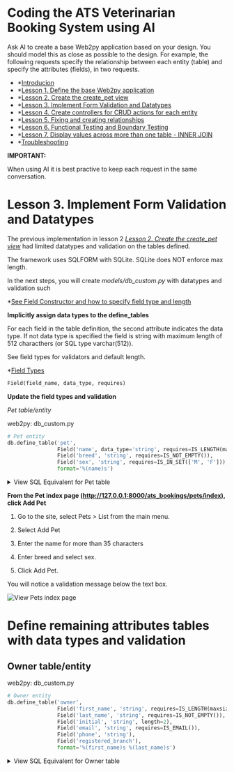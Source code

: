 # Coding the ATS Veterinarian Booking System using AI

Ask AI to create a base Web2py application based on your design. You should model this as close as possible to the design. For example, the following requests specify the relationship between each entity (table) and specify the attributes (fields), in two requests.

- *[Introducion](README.md)
- *[Lesson 1. Define the base Web2py application](LESSON_1.md)
- *[Lesson 2. Create the create_pet view](LESSON_2.md)
- *[Lesson 3. Implement Form Validation and Datatypes](LESSON_3.md)
- *[Lesson 4. Create controllers for CRUD actions for each entity](LESSON_4.md)
- *[Lesson 5. Fixing and creating relationships](LESSON_5.md)
- *[Lesson 6. Functional Testing and Boundary Testing](LESSON_6.md)
- *[Lesson 7. Display values across more than one table - INNER JOIN](LESSON_7.md)
- *[Troubleshooting](TROUBLESHOOTING.md)

**IMPORTANT:**

When using AI it is best practive to keep each request in the same conversation.

# Lesson 3. Implement Form Validation and Datatypes #

The previous implementation in lesson 2 *[Lesson 2. Create the create_pet view](LESSON_2.md)* had limited datatypes and validation on the tables defined. 

The framework uses SQLFORM with SQLite. SQLite does NOT enforce max length. 

In the next steps, you will create  *models/db_custom.py* with datatypes and validation such 

*[See Field Constructor and how to specify field type and length](http://www.web2py.com/books/default/chapter/29/06/the-database-abstraction-layer#define_table-signature)


**Implicitly assign data types to the define_tables**

For each field in the table definition, the second attribute indicates the data type. If not data type is specified the field is string with maximum length of 512 characthers (or SQL type varchar(512)).

See field types for validators and default length.

*[Field Types](http://www.web2py.com/books/default/chapter/29/06/the-database-abstraction-layer#Field-types)

```python
Field(field_name, data_type, requires)
```

**Update the field types and validation**

*Pet table/entity*

web2py: db_custom.py
```python
# Pet entity
db.define_table('pet',
                Field('name', data_type='string', requires=IS_LENGTH(maxsize=35, minsize=1)),
                Field('breed', 'string', requires=IS_NOT_EMPTY()),
                Field('sex', 'string', requires=IS_IN_SET(['M', 'F'])),
                format='%(name)s')
```
<details>
    <summary>View SQL Equivalent for Pet table</summary>

| --- | ------ | ------ | ------ |
| Field | Data Type Web2py/SQL | Validation | Is Required |
| --- | ------ | ------ | ------ | 
| name | varchar | maximum=35 | Yes |
| breed | varchar | maximum=512 (default) | Yes |
| sex | char | maximum=1 | Yes |
| --- | ------ | ------ | ------ |

```sql
CREATE TABLE pet (
    name varchar(35) not null,
    breed varchar(512) not null,
    sex char(1) not null
)
```

</details>

**From the Pet index page (http://127.0.0.1:8000/ats_bookings/pets/index), click Add Pet**

1. Go to the site, select Pets > List from the main menu.

2. Select Add Pet

3. Enter the name for more than 35 characters

4. Enter breed and select sex.

5. Click Add Pet.

You will notice a validation message below the text box.

![View Pets index page](img/ats_booking__lesson_3__pets_create_invalid_pet.png)

# Define remaining attributes tables with data types and validation #

## Owner table/entity ##

web2py: db_custom.py
```python
# Owner entity
db.define_table('owner',
                Field('first_name', 'string', requires=IS_LENGTH(maxsize=20, minsize=1)),
                Field('last_name', 'string', requires=IS_NOT_EMPTY()),
                Field('initial', 'string', length=2),
                Field('email', 'string', requires=IS_EMAIL()),
                Field('phone', 'string'),
                Field('registered_branch'),
                format='%(first_name)s %(last_name)s')
```

<details>
    <summary>View SQL Equivalent for Owner table</summary>
    

| --- | ------ | ------ | ------ |
| Field | Data Type | Validation | Is Required |
| --- | ------ | ------ | ------ | 
| first_name | string/varchar | maximum_length=20 | Yes |
| last_name | string/varchar | not null, maximum_length=20 |Yes |
| initial | string/char | not null, maximum_length=2 | Yes |
| email | string/varchar | maximum_length=256 | No |
| phone | string/varchar | maximum_length=15 | No |
| registered_branch | string/varchar | maximum_length=15 | Yes |
| --- | ------ | ------ |

```sql
CREATE TABLE owner (
    first_name varchar(35) not null,
    last_name varchar(35) not null,
    initial char(2) not null,
    email varchar(256),
    phone varchar(15),
    registered_branch varchar(15) not null
)
```

</detials>

## Appointment table/entity ##

web2py: db_custom.py
```python
# Appointment entity
db.define_table('appointment',
                Field('pet_id', 'reference pet'),
                Field('date', 'date', default=datetime.now().date(), requires=IS_DATE()),
                Field('time', 'time', default=datetime.now().time(), requires=IS_TIME()),
                Field('registered_branch'),
                format='%(date)s')
```

<details>
    <summary>View SQL Equivalent for Appointment table</summary>

| --- | ------ | ------ | ------ |
| Field | Data Type | Validation | Is Required |
| --- | ------ | ------ | ------ | 
| pet_id | int | reference pet | Yes |
| datetime | datetime | Is DateTime | Yes |
| registered_branch | string/varchar | maximum_length=15 | Yes |
| --- | ------ | ------ |

```sql
CREATE TABLE appointment (
    Field('pet_id', 'reference pet'),
    Field('date', 'date', default=datetime.now().date(), requires=IS_DATE()),
    Field('time', 'time', default=datetime.now().time(), requires=IS_TIME()),
    Field('registered_branch'),
)
```

</details>

## Vet table/entity ##

web2py: db_custom.py
```python
# Vet entity
db.define_table('vet',
                Field('first_name', requires=IS_NOT_EMPTY()),
                Field('last_name', requires=IS_NOT_EMPTY()),
                Field('grade', 'string', requires=IS_LENGTH(maxvalue=15)),
                Field('extension', 'string', requires=IS_LENGTH(minvalue=4,maxvalue=4)),
                Field('branch', 'string', requires=IS_LENGTH(minvalue=1,maxvalue=15)),
                format='%(first_name)s %(last_name)s')
```

<details>
    <summary>View SQL Equivalent for Appointment table</summary>

| --- | ------ | ------ | ------ |
| Field | Data Type | Validation | Is Required |
| --- | ------ | ------ | ------ | 
| first_name | string/varchar | maximum_length=20 | Yes |
| last_name | string/varchar | not null, maximum_length=20 |Yes |
| grade | string/char | maximum_length=15 | No |
| email | string/varchar | maximum_length=256 | No |
| phone | string/char | maximum_length=4 | Yes |
| registered_branch | string/varchar | maximum_length=15 | Yes |
| --- | ------ | ------ |

```sql
CREATE TABLE vet (
    first_name varchar(35) not null,
    last_name varchar(35) not null,
    grade varchar(15),
    phone char(4) not null,
    registered_branch varchar(15) not null
)
```
</details>

## Treatment table/entity ##

web2py: db_custom.py
```python
# Treatment entity
db.define_table('treatment',
                Field('appointment_id', 'reference appointment'),
                Field('vet_id', 'reference vet'),
                Field('description', 'text'),
                format='%(description)s')
```

<details>
    <summary>View SQL Equivalent for Appointment table</summary>

| --- | ------ | ------ | ------ |
| Field | Data Type | Validation | Is Required |
| --- | ------ | ------ | ------ | 
| appointment_id | integer/int | reference appointment | Yes |
| vet_id | integer/int | reference vet | Yes |
| description | text | maximum_length=4098 | Yes |
| --- | ------ | ------ |

SQL Equivalant
```sql
CREATE TABLE treatment (
    appointment_id int not null reference appointment,
    vet_id int not null reference vet,
    description text not null,
)
```

</details>

## Skill table/entity ##

web2py: db_custom.py
```python
# Skill entity
db.define_table('skill',
                Field('vet_id', 'reference vet'),
                Field('name', requires=IS_NOT_EMPTY()),
                format='%(name)s')
```

<details>
    <summary>View SQL Equivalent for Appointment table</summary>

| --- | ------ | ------ | ------ |
| Field | Data Type | Validation | Is Required |
| --- | ------ | ------ | ------ | 
| vet_id | integer/int | reference vet | Yes |
| name | string/varchar | maximum_length=4098 | Yes |
| --- | ------ | ------ |

```sql
CREATE TABLE skill (
    vet_id int not null reference vet,
    name varchar(256) not null,
)
```
</details>

## Treatment Cost table/entity ##

web2py: db_custom.py
```python
# Treatment Cost entity
db.define_table('treatment_cost',
                Field('description', 'text', requires=IS_NOT_EMPTY()),
                Field('cost', 'decimal(10,2)', default=Decimal('0.00')),
                format='%(description)s')
```

<details>
    <summary>View SQL Equivalent for Appointment table</summary>

| --- | ------ | ------ | ------ |
| Field | Data Type | Validation | Is Required |
| --- | ------ | ------ | ------ | 
| description | string/varchar | maximum_length=20 | Yes |
| cost | decimal(10,2) | maximum_length=20 |Yes |
| --- | ------ | ------ |

SQL Equivalant
```sql
CREATE TABLE treatment_cost (
    description text not null,
    cost decimal(10,2) not null default 0.00
)
```

</details>

# NEXT STEPS #

During Lesson 1 AI created action for controllers/default.py, that we put into *controllers/pets.py*

As stated by AI "Similar CRUD actions can be defined for other entities (owner, appointment, treatment, vet, skill, treatment_cost)."

*[Lesson 4. Create controllers for CRUD actions for each](LESSON_4.md)

**DISCLAIMER**

Writing code requires careful consideration of various factors, such as specific requirements, best practices, and potential risks. Therefore, it is crucial to thoroughly review and test any code generated by this AI model before implementing it in a production environment. The user assumes all responsibility and liability for the usage and consequences of any code written or derived from this AI model. The AI model's responses should be used with caution and verified by human experts to ensure accuracy and suitability for the intended purpose. OpenAI, the developers of this AI model, cannot be held liable for any damages or losses resulting from the use of the generated code.

**This guide uses markdown.**

*[Markdown Guide](https://www.markdownguide.org/basic-syntax/)
